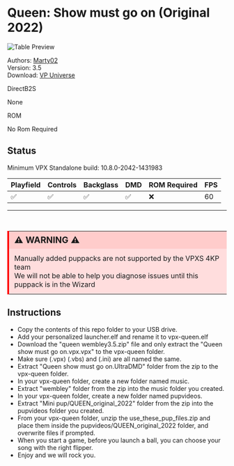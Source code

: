 # Queen: Show must go on (Original 2022)


![Table Preview](../../images/vpx-queen-preview.jpg)

Authors: [Marty02](https://vpuniverse.com/profile/16531-marty02/)  
Version: 3.5  
Download: [VP Universe](https://vpuniverse.com/files/file/11583-queen-show-must-go-on/)

DirectB2S

None

ROM

No Rom Required

## Status 

Minimum VPX Standalone build: 10.8.0-2042-1431983

| Playfield | Controls | Backglass | DMD | ROM Required | FPS | 
|-----------|----------|-----------|-----|--------------|-----|
| :white_check_mark: | :white_check_mark: | :white_check_mark: | :white_check_mark: | :x: | 60 |

---

<br>

<table>
  <tr>
    <td style="background-color: #FFDDDD; padding: 0; border-left: 4px solid #FF0000;">
      <div style="padding: 8px 12px; background-color: #FFCCCB; font-weight: bold;font-size: 20px;">
        <strong>⚠️ WARNING ⚠️</strong>
      </div>
      <div style="padding: 12px 12px 12px 12px;">
        Manually added puppacks are not supported by the VPXS 4KP team<br>We will not be able to help you diagnose issues until this puppack is in the Wizard
      </div>
    </td>
  </tr>
</table>

## Instructions

- Copy the contents of this repo folder to your USB drive.
- Add your personalized launcher.elf and rename it to vpx-queen.elf
- Download the "queen wembley3.5.zip" file and only extract the "Queen show must go on.vpx.vpx" to the vpx-queen folder.
- Make sure (.vpx) (.vbs) and (.ini) are all named the same.
- Extract "Queen show must go on.UltraDMD" folder from the zip to the vpx-queen folder.
- In your vpx-queen folder, create a new folder named music.
- Extract "wembley" folder from the zip into the music folder you created.
- In your vpx-queen folder, create a new folder named pupvideos.
- Extract "Mini pup/QUEEN_original_2022" folder from the zip into the pupvideos folder you created.
- From your vpx-queen folder, unzip the use_these_pup_files.zip and place them inside the pupvideos/QUEEN_original_2022 folder, and overwrite files if prompted.
- When you start a game, before you launch a ball, you can choose your song with the right flipper.
- Enjoy and we will rock you.
